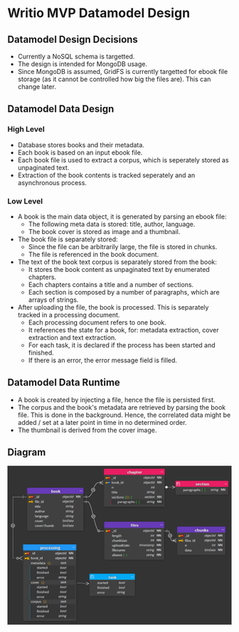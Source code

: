 # Writio MVP Datamodel Design

## Datamodel Design Decisions

- Currently a NoSQL schema is targetted.
- The design is intended for MongoDB usage.
- Since MongoDB is assumed, GridFS is currently targetted for ebook file storage (as it cannot be controlled how big the files are). This can change later.

## Datamodel Data Design

### High Level

- Database stores books and their metadata.
- Each book is based on an input ebook file.
- Each book file is used to extract a corpus, which is seperately stored as unpaginated text.
- Extraction of the book contents is tracked seperately and an asynchronous process.

### Low Level

- A book is the main data object, it is generated by parsing an ebook file:
  - The following meta data is stored: title, author, language.
  - The book cover is stored as image and a thumbnail.
- The book file is separately stored:
  - Since the file can be arbitrarily large, the file is stored in chunks.
  - The file is referenced in the book document.
- The text of the book text corpus is separately stored from the book:
  - It stores the book content as unpaginated text by enumerated chapters.
  - Each chapters contains a title and a number of sections.
  - Each section is composed by a number of paragraphs, which are arrays of strings.
- After uploading the file, the book is processed. This is separately tracked in a processing document.
  - Each processing document refers to one book.
  - It references the state for a book, for: metadata extraction, cover extraction and text extraction.
  - For each task, it is declared if the process has been started and finished.
  - If there is an error, the error message field is filled.

## Datamodel Data Runtime

- A book is created by injecting a file, hence the file is persisted first.
- The corpus and the book's metadata are retrieved by parsing the book file. This is done in the background. Hence, the correlated data might be added / set at a later point in time in no determined order.
- The thumbnail is derived from the cover image.

## Diagram

![writio_mvp_datamodel](./writio_mvp_datamodel.png)